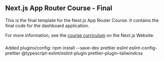 ## Next.js App Router Course - Final

This is the final template for the Next.js App Router Course. It contains the final code for the dashboard application.

For more information, see the [course curriculum](https://nextjs.org/learn) on the Next.js Website.

###

Added plugins/config:
npm install --save-dev prettier eslint eslint-config-prettier @typescript-eslint/eslint-plugin prettier-plugin-tailwindcss
